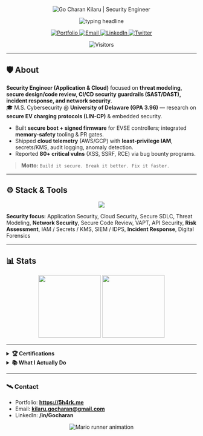 <!-- =======================  BANNER  ======================= -->
<p align="center">
  <img
    alt="Go Charan Kilaru | Security Engineer"
    src="https://capsule-render.vercel.app/api?type=waving&section=header&height=200&color=0:0ea5e9,100:111827&fontColor=ffffff&text=Go%20Charan%20Kilaru%20%7C%20Security%20Engineer&fontSize=38&fontAlign=50&fontAlignY=40"
  />
</p>

<!-- ===================  TYPING HEADLINE  ================== -->
<p align="center">
  <img
    alt="typing headline"
    src="https://readme-typing-svg.demolab.com?font=JetBrains+Mono&size=22&duration=2600&pause=650&color=0EA5E9&center=true&vCenter=true&width=980&lines=Application+%26+Cloud+Security+Engineer;Threat+Modeling+%7C+Secure+Code+Review+%7C+CI%2FCD+Guardrails;Incident+Response+%7C+Network+Security+%7C+Risk+Assessment"
  />
</p>

<!-- =====================  QUICK LINKS  ==================== -->
<p align="center">
  <a href="https://5h4rk.me">
    <img alt="Portfolio" src="https://img.shields.io/badge/%F0%9F%8C%90%20Portfolio-5h4rk.me-0ea5e9?style=for-the-badge">
  </a>
  <a href="mailto:kilaru.gocharan@gmail.com">
    <img alt="Email" src="https://img.shields.io/badge/Email-kilaru.gocharan%40gmail.com-ef4444?style=for-the-badge&logo=gmail&logoColor=white">
  </a>
  <a href="https://www.linkedin.com/in/Gocharan">
    <img alt="LinkedIn" src="https://img.shields.io/badge/LinkedIn-Gocharan-0a66c2?style=for-the-badge&logo=linkedin">
  </a>
  <a href="https://twitter.com/Gocharan_">
    <img alt="Twitter" src="https://img.shields.io/badge/Twitter-@Gocharan__-1d9bf0?style=for-the-badge&logo=twitter">
  </a>
</p>

<!-- ====================  VISITOR COUNTER  ================= -->
<p align="center">
  <img
    alt="Visitors"
    src="https://komarev.com/ghpvc/?username=5h4rk-lab&label=VISITORS&color=0ea5e9&style=for-the-badge"
  />
</p>

---

## 🛡️ About
**Security Engineer (Application & Cloud)** focused on **threat modeling, secure design/code review, CI/CD security guardrails (SAST/DAST), incident response, and network security**.  
🎓 M.S. Cybersecurity @ **University of Delaware (GPA 3.96)** — research on **secure EV charging protocols (LIN-CP)** & embedded security.

- Built **secure boot + signed firmware** for EVSE controllers; integrated **memory-safety** tooling & PR gates.  
- Shipped **cloud telemetry** (AWS/GCP) with **least-privilege IAM**, secrets/KMS, audit logging, anomaly detection.  
- Reported **80+ critical vulns** (XSS, SSRF, RCE) via bug bounty programs.  

> **Motto:** `Build it secure. Break it better. Fix it faster.`

---

## ⚙️ Stack & Tools
<p align="center">
  <img src="https://skillicons.dev/icons?i=python,cpp,c,js,nodejs,bash,powershell,git,docker,aws,gcp,linux,arch,vscode,vim,mysql,mongodb" />
</p>

**Security focus:** Application Security, Cloud Security, Secure SDLC, Threat Modeling, **Network Security**, Secure Code Review, VAPT, API Security, **Risk Assessment**, IAM / Secrets / KMS, SIEM / IDPS, **Incident Response**, Digital Forensics

---

## 📊 Stats
<p align="center">
  <img height="165" src="https://github-readme-stats.vercel.app/api?username=5h4rk-lab&show_icons=true&hide_title=true&theme=tokyonight&hide_border=true&title_color=0ea5e9&icon_color=0ea5e9" />
  <img height="165" src="https://github-readme-stats.vercel.app/api/top-langs/?username=5h4rk-lab&layout=compact&theme=tokyonight&hide_border=true&title_color=0ea5e9" />
</p>

---

<details>
  <summary><b>🏆 Certifications</b></summary>

- **CEH** – Certified Ethical Hacker  
- **GCP Professional Cloud Security Engineer**  
- **CRTP** – Certified Red Team Professional  
- **eJPT** – INE Junior Penetration Tester
</details>

<details>
  <summary><b>📚 What I Actually Do</b></summary>

- **Design:** Threat models, security architecture reviews, secure SDLC guardrails  
- **Build:** IaC & pipelines for SAST/DAST, secrets management, IAM boundaries  
- **Break:** Pentesting (web/mobile), misuse cases, fuzzing, reverse engineering  
- **Respond:** Alert triage, incident RCA, tabletop exercises  
- **Enable:** Security playbooks, developer training, documentation
</details>

---

### 🛰️ Contact
- Portfolio: **https://5h4rk.me**  
- Email: **kilaru.gocharan@gmail.com**  
- LinkedIn: **/in/Gocharan**

<!-- =======================  FOOTER  ======================= -->

<p align="center">
  <img src="https://raw.githubusercontent.com/5h4rk-lab/5h4rk-lab/output/mario.svg" alt="Mario runner animation"/>
</p>

<p align="center">
  <img
    alt=""
    src="https://capsule-render.vercel.app/api?type=waving&section=footer&height=120&color=0:111827,100:0ea5e9"
  />
</p>
